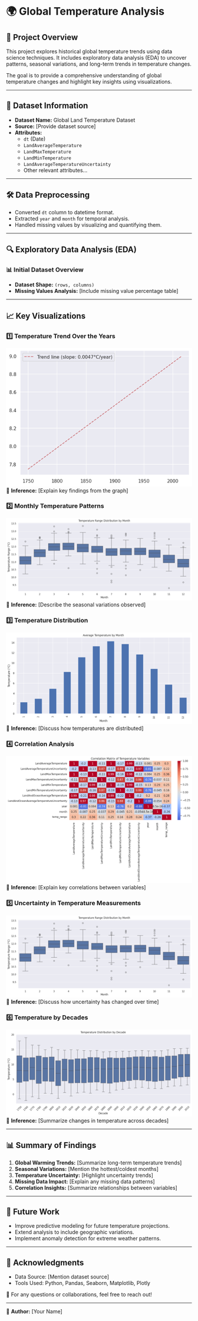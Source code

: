 # 🌍 Global Temperature Analysis

## 📌 Project Overview
This project explores historical global temperature trends using data science techniques. It includes exploratory data analysis (EDA) to uncover patterns, seasonal variations, and long-term trends in temperature changes.

The goal is to provide a comprehensive understanding of global temperature changes and highlight key insights using visualizations.

---

## 📂 Dataset Information
- **Dataset Name:** Global Land Temperature Dataset
- **Source:** [Provide dataset source]
- **Attributes:**
  - `dt` (Date)
  - `LandAverageTemperature`
  - `LandMaxTemperature`
  - `LandMinTemperature`
  - `LandAverageTemperatureUncertainty`
  - Other relevant attributes...

---

## 🛠️ Data Preprocessing
- Converted `dt` column to datetime format.
- Extracted `year` and `month` for temporal analysis.
- Handled missing values by visualizing and quantifying them.

---

## 🔍 Exploratory Data Analysis (EDA)
### 📊 Initial Dataset Overview
- **Dataset Shape:** `(rows, columns)`
- **Missing Values Analysis:** [Include missing value percentage table]

---

## 📈 Key Visualizations

### 1️⃣ Temperature Trend Over the Years
![Yearly Temperature Trend](./plots/trendLine.png)
📌 **Inference:** [Explain key findings from the graph]

### 2️⃣ Monthly Temperature Patterns
![Monthly Temperature](./plots/temp_range.png)
📌 **Inference:** [Describe the seasonal variations observed]

### 3️⃣ Temperature Distribution
![Temperature Distribution](./plots/temp_distribution_analysis.png)
📌 **Inference:** [Discuss how temperatures are distributed]

### 4️⃣ Correlation Analysis
![Correlation Heatmap](./plots/correlation_analysis.png)
📌 **Inference:** [Explain key correlations between variables]

### 5️⃣ Uncertainty in Temperature Measurements
![Uncertainty Trend](./plots/temp_range.png)
📌 **Inference:** [Discuss how uncertainty has changed over time]

### 6️⃣ Temperature by Decades
![Decadal Temperature Analysis](./plots/summary_stats_decade.png)
📌 **Inference:** [Summarize changes in temperature across decades]

---

## 📊 Summary of Findings
1. **Global Warming Trends:** [Summarize long-term temperature trends]
2. **Seasonal Variations:** [Mention the hottest/coldest months]
3. **Temperature Uncertainty:** [Highlight uncertainty trends]
4. **Missing Data Impact:** [Explain any missing data patterns]
5. **Correlation Insights:** [Summarize relationships between variables]

---

## 🚀 Future Work
- Improve predictive modeling for future temperature projections.
- Extend analysis to include geographic variations.
- Implement anomaly detection for extreme weather patterns.

---

## 📜 Acknowledgments
- Data Source: [Mention dataset source]
- Tools Used: Python, Pandas, Seaborn, Matplotlib, Plotly

📧 For any questions or collaborations, feel free to reach out!

---

🔗 **Author:** [Your Name]

